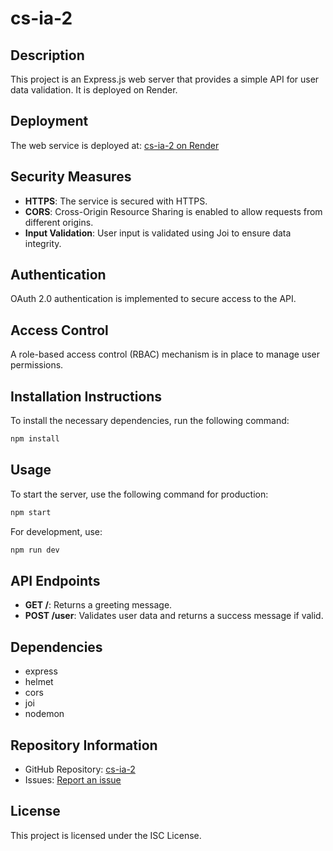 # cs-ia-2

## Description
This project is an Express.js web server that provides a simple API for user data validation. It is deployed on Render.

## Deployment
The web service is deployed at: [cs-ia-2 on Render](https://cs-ia-2.onrender.com)

## Security Measures
- **HTTPS**: The service is secured with HTTPS.
- **CORS**: Cross-Origin Resource Sharing is enabled to allow requests from different origins.
- **Input Validation**: User input is validated using Joi to ensure data integrity.

## Authentication
OAuth 2.0 authentication is implemented to secure access to the API.

## Access Control
A role-based access control (RBAC) mechanism is in place to manage user permissions.

## Installation Instructions
To install the necessary dependencies, run the following command:
```bash
npm install
```

## Usage
To start the server, use the following command for production:
```bash
npm start
```
For development, use:
```bash
npm run dev
```

## API Endpoints
- **GET /**: Returns a greeting message.
- **POST /user**: Validates user data and returns a success message if valid.

## Dependencies
- express
- helmet
- cors
- joi
- nodemon

## Repository Information
- GitHub Repository: [cs-ia-2](https://github.com/DevMehta22/CS-IA-2.git)
- Issues: [Report an issue](https://github.com/DevMehta22/CS-IA-2/issues)

## License
This project is licensed under the ISC License.
